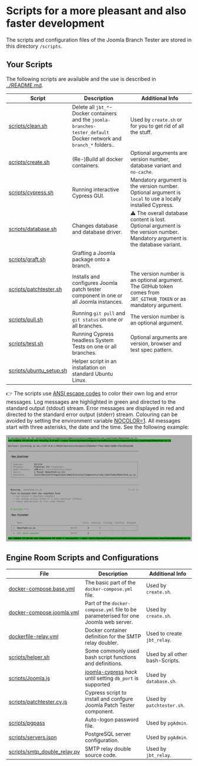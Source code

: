 # Scripts for a more pleasant and also faster development

The scripts and configuration files of the Joomla Branch Tester are stored in this directory `/scripts`.

## Your Scripts

The following scripts are available and the use is described in [../README.md](../README.md).

| Script | Description | Additional Info |
| --- | --- | --- |
| [scripts/clean.sh](clean.sh) | Delete all `jbt_*`-Docker containers and the `joomla-branches-tester_default` Docker network and `branch_*` folders.. | Used by `create.sh` or for you to get rid of all the stuff. |
| [scripts/create.sh](create.sh) | (Re-)Build all docker containers. | Optional arguments are version number, database variant and `no-cache`. |
| [scripts/cypress.sh](cypress.sh) | Running interactive Cypress GUI. | Mandatory argument is the version number. Optional argument is `local` to use a locally installed Cypress. |
| [scripts/database.sh](database.sh) | Changes database and database driver. | :warning: The overall database content is lost.<br />Optional argument is the version number. Mandatory argument is the database variant. |
| [scripts/graft.sh](graft.sh) | Grafting a Joomla package onto a branch. | |
| [scripts/patchtester.sh](patchtester.sh) | Installs and configures Joomla patch tester component in one or all Joomla instances. | The version number is an optional argument. The GitHub token comes from `JBT_GITHUB_TOKEN` or as mandatory argument. |
| [scripts/pull.sh](pull.sh) | Running `git pull` and `git status` on one or all branches. | The version number is an optional argument. |
| [scripts/test.sh](test.sh) | Running Cypress headless System Tests on one or all branches. | Optional arguments are version, browser and test spec pattern. |
| [scripts/ubuntu_setup.sh](ubuntu_setup.sh) | Helper script in an installation on standard Ubuntu Linux. | |

:point_right: The scripts use [ANSI escape codes](https://en.wikipedia.org/wiki/ANSI_escape_code#Colors)
to color their own log and error messages. 
Log messages are highlighted in green and directed to the standard output (stdout) stream.
Error messages are displayed in red and directed to the standard error output (stderr) stream.
Colouring can be avoided by setting the environment variable [NOCOLOR=1](https://no-color.org/).
All messages start with three asterisks, the date and the time. See the following example:

![scripts/test.sh running screen shot](../images/screen-shot.png)

## Engine Room Scripts and Configurations

| File | Description | Additional Info |
| --- | --- | --- |
| [docker-compose.base.yml](docker-compose.base.yml) | The basic part of the `docker-compose.yml` file. | Used by `create.sh`. |
| [docker-compose.joomla.yml](docker-compose.joomla.yml) | Part of the `docker-compose.yml` file to be parameterised for one Joomla web server. | Used by `create.sh`. |
| [dockerfile-relay.yml](dockerfile-relay.yml) | Docker container definition for the SMTP relay doubler. | Used to create `jbt_relay`. |
| [scripts/helper.sh](helper.sh) | Some commonly used bash script functions and definitions. | Used by all other bash-Scripts. |
| [scripts/Joomla.js](Joomla.js) | [joomla-cypress](https://github.com/joomla-projects/joomla-cypress) *hack* until setting `db_port` is supported | Used by `database.sh`. |
| [scripts/patchtester.cy.js](patchtester.cy.js) | Cypress script to install and confgure Joomla Patch Tester component. | Used by `patchtester.sh`. |
| [scripts/pgpass](pgpass) | Auto-logon password file. | Used by `pgAdmin`. |
| [scripts/servers.json](servers.json) | PostgreSQL server configuration. | Used by `pgAdmin`. |
| [scripts/smtp_double_relay.py](smtp_double_relay.py) | SMTP relay double source code. | Used by `jbt_relay`. |
